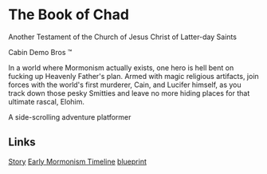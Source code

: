 # The Book of Chad

Another Testament of the Church of Jesus Christ of Latter-day Saints

Cabin Demo Bros :tm:

In a world where Mormonism actually exists, one hero is hell bent on fucking up Heavenly Father's plan. Armed with magic religious artifacts, join forces with the world's first murderer, Cain, and Lucifer himself, as you track down those pesky Smitties and leave no more hiding places for that ultimate rascal, Elohim.

A side-scrolling adventure platformer

## Links

[Story](https://docs.google.com/document/d/182JAzEUV7POUsjhNoyKATNY1tKjClC_mTnCCEfSsYww/edit?usp=sharing)
[Early Mormonism Timeline](https://docs.google.com/spreadsheets/d/1kREZjiXIiCzRB5gKzixwhozv75ulnJw1A6cDH0gfjaU/edit?usp=sharing)
[blueprint](https://docs.google.com/spreadsheets/d/1WPXR5qwVNHLm4CLorbqUsyYin5BiXNG0jaNUuMPmmmY/edit?usp=sharing)
